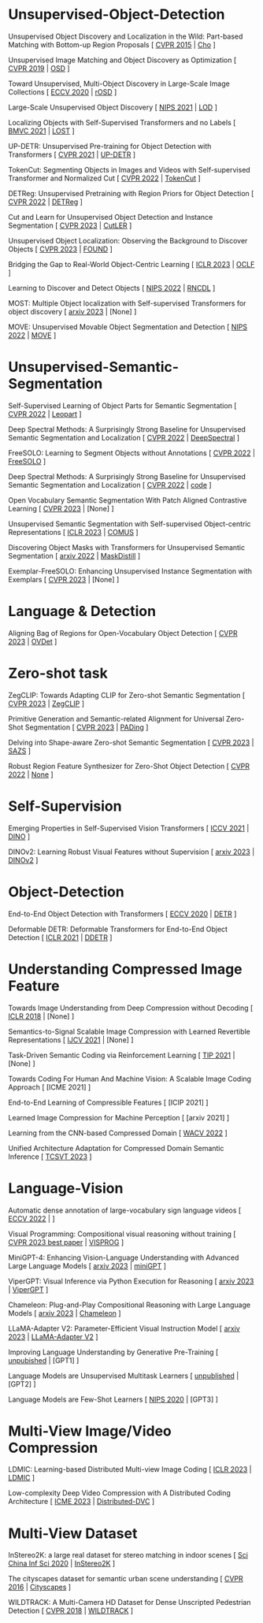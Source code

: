 # Unsupervised-Object-Detection

Unsupervised Object Discovery and Localization in the Wild: Part-based Matching with Bottom-up Region Proposals
[
  [CVPR 2015](https://openaccess.thecvf.com/content_cvpr_2015/papers/Cho_Unsupervised_Object_Discovery_2015_CVPR_paper.pdf)
  |
  [Cho]()
]

Unsupervised Image Matching and Object Discovery as Optimization
[
  [CVPR 2019](https://arxiv.org/pdf/1904.03148.pdf)
  |
  [OSD](https://github.com/huyvvo/OSD)
]

Toward Unsupervised, Multi-Object Discovery in Large-Scale Image Collections
[
  [ECCV 2020](https://arxiv.org/pdf/2007.02662.pdf)
  |
  [rOSD](https://github.com/huyvvo/rOSD)
]

Large-Scale Unsupervised Object Discovery
[
  [NIPS 2021](https://arxiv.org/pdf/2106.06650.pdf)
  |
  [LOD](https://github.com/huyvvo/LOD)
]

Localizing Objects with Self-Supervised Transformers and no Labels
[
  [BMVC 2021](https://arxiv.org/pdf/2109.14279.pdf)
  |
  [LOST](https://github.com/valeoai/LOST)
]


UP-DETR: Unsupervised Pre-training for Object Detection with Transformers
[
  [CVPR 2021](https://arxiv.org/pdf/2011.09094.pdf)
  |
  [UP-DETR](https://github.com/dddzg/up-detr)
]

TokenCut: Segmenting Objects in Images and Videos with Self-supervised Transformer and Normalized Cut
[
  [CVPR 2022](https://arxiv.org/pdf/2209.00383.pdf)
  |
  [TokenCut](https://github.com/YangtaoWANG95/TokenCut)
]

DETReg: Unsupervised Pretraining with Region Priors for Object Detection
[
  [CVPR 2022](https://openaccess.thecvf.com/content/CVPR2022/papers/Bar_DETReg_Unsupervised_Pretraining_With_Region_Priors_for_Object_Detection_CVPR_2022_paper.pdf)
  |
  [DETReg](https://www.amirbar.net/detreg/)
]

Cut and Learn for Unsupervised Object Detection and Instance Segmentation
[
  [CVPR 2023](https://arxiv.org/pdf/2301.11320.pdf)
  |
  [CutLER](https://github.com/facebookresearch/CutLER)
]

Unsupervised Object Localization: Observing the Background to Discover Objects
[
  [CVPR 2023](https://openaccess.thecvf.com/content/CVPR2023/papers/Simeoni_Unsupervised_Object_Localization_Observing_the_Background_To_Discover_Objects_CVPR_2023_paper.pdf)
  |
  [FOUND](https://github.com/valeoai/FOUND)
]

Bridging the Gap to Real-World Object-Centric Learning
[
  [ICLR 2023](https://arxiv.org/pdf/2209.14860.pdf)
  |
  [OCLF](https://github.com/amazon-science/object-centric-learning-framework)
]

Learning to Discover and Detect Objects
[
  [NIPS 2022](https://arxiv.org/pdf/2210.10774.pdf)
  |
  [RNCDL](https://github.com/vlfom/RNCDL)
]

MOST: Multiple Object localization with Self-supervised Transformers for object discovery
[
  [arxiv 2023](https://arxiv.org/pdf/2304.05387.pdf)
  |
  [None]
]

MOVE: Unsupervised Movable Object Segmentation and Detection
[
  [NIPS 2022](https://arxiv.org/pdf/2210.07920.pdf)
  |
  [MOVE](https://github.com/adambielski/move-seg)
]

# Unsupervised-Semantic-Segmentation
Self-Supervised Learning of Object Parts for Semantic Segmentation
[
  [CVPR 2022](https://arxiv.org/pdf/2204.13101.pdf)
  |
  [Leopart](https://github.com/MkuuWaUjinga/leopart)
]

Deep Spectral Methods: A Surprisingly Strong Baseline for Unsupervised Semantic Segmentation and Localization
[
  [CVPR 2022](https://arxiv.org/pdf/2205.07839.pdf)
  |
  [DeepSpectral](https://github.com/lukemelas/deep-spectral-segmentation)
]

FreeSOLO: Learning to Segment Objects without Annotations
[
  [CVPR 2022](https://arxiv.org/pdf/2202.12181.pdf)
  |
  [FreeSOLO](https://github.com/NVlabs/FreeSOLO)
]

Deep Spectral Methods: A Surprisingly Strong Baseline for Unsupervised Semantic Segmentation and Localization
[
  [CVPR 2022](https://openaccess.thecvf.com/content/CVPR2022/papers/Melas-Kyriazi_Deep_Spectral_Methods_A_Surprisingly_Strong_Baseline_for_Unsupervised_Semantic_CVPR_2022_paper.pdf)
  |
  [code](https://github.com/lukemelas/deep-spectral-segmentation)
]

Open Vocabulary Semantic Segmentation With Patch Aligned Contrastive Learning
[
  [CVPR 2023](https://openaccess.thecvf.com/content/CVPR2023/papers/Mukhoti_Open_Vocabulary_Semantic_Segmentation_With_Patch_Aligned_Contrastive_Learning_CVPR_2023_paper.pdf)
  |
  [None]
]

Unsupervised Semantic Segmentation with Self-supervised Object-centric Representations
[
  [ICLR 2023](https://arxiv.org/pdf/2207.05027.pdf)
  |
  [COMUS]()
]

Discovering Object Masks with Transformers for Unsupervised Semantic Segmentation
[
  [arxiv 2022](https://arxiv.org/pdf/2206.06363.pdf)
  |
  [MaskDistill](https://github.com/wvangansbeke/MaskDistill)
]

Exemplar-FreeSOLO: Enhancing Unsupervised Instance Segmentation with Exemplars
[
  [CVPR 2023](https://openaccess.thecvf.com/content/CVPR2023/papers/Ishtiak_Exemplar-FreeSOLO_Enhancing_Unsupervised_Instance_Segmentation_With_Exemplars_CVPR_2023_paper.pdf)
  |
  [None]
]

# Language & Detection
Aligning Bag of Regions for Open-Vocabulary Object Detection
[
  [CVPR 2023](https://openaccess.thecvf.com/content/CVPR2023/papers/Wu_Aligning_Bag_of_Regions_for_Open-Vocabulary_Object_Detection_CVPR_2023_paper.pdf)
  |
  [OVDet](https://github.com/wusize/ovdet)
]

# Zero-shot task
ZegCLIP: Towards Adapting CLIP for Zero-shot Semantic Segmentation
[
  [CVPR 2023](https://openaccess.thecvf.com/content/CVPR2023/papers/Zhou_ZegCLIP_Towards_Adapting_CLIP_for_Zero-Shot_Semantic_Segmentation_CVPR_2023_paper.pdf)
  |
  [ZegCLIP](https://github.com/ZiqinZhou66/ZegCLIP)
]

Primitive Generation and Semantic-related Alignment for Universal Zero-Shot Segmentation
[
  [CVPR 2023](https://arxiv.org/pdf/2306.11087.pdf)
  |
  [PADing](https://github.com/heshuting555/PADing)
]

Delving into Shape-aware Zero-shot Semantic Segmentation
[
  [CVPR 2023](https://arxiv.org/pdf/2304.08491.pdf)
  |
  [SAZS](https://github.com/Liuxinyv/SAZS)
]

Robust Region Feature Synthesizer for Zero-Shot Object Detection
[
  [CVPR 2022](https://openaccess.thecvf.com/content/CVPR2022/papers/Huang_Robust_Region_Feature_Synthesizer_for_Zero-Shot_Object_Detection_CVPR_2022_paper.pdf)
  |
  [None]()
]

# Self-Supervision
Emerging Properties in Self-Supervised Vision Transformers
[
  [ICCV 2021](https://openaccess.thecvf.com/content/ICCV2021/papers/Caron_Emerging_Properties_in_Self-Supervised_Vision_Transformers_ICCV_2021_paper.pdf)
  |
  [DINO](https://github.com/facebookresearch/dino)
]

DINOv2: Learning Robust Visual Features without Supervision
[
  [arxiv 2023](https://arxiv.org/pdf/2304.07193.pdf)
  |
  [DINOv2](https://github.com/facebookresearch/dinov2)
]

# Object-Detection
End-to-End Object Detection with Transformers
[
  [ECCV 2020](https://arxiv.org/pdf/2005.12872.pdf)
  |
  [DETR](https://github.com/facebookresearch/detr)
]

Deformable DETR: Deformable Transformers for End-to-End Object Detection
[
  [ICLR 2021](https://arxiv.org/pdf/2010.04159.pdf)
  |
  [DDETR](https://github.com/fundamentalvision/Deformable-DETR)
]

# Understanding Compressed Image Feature
Towards Image Understanding from Deep Compression without Decoding
[
  [ICLR 2018](https://arxiv.org/pdf/1803.06131.pdf)
  |
  [None]
]

Semantics-to-Signal Scalable Image Compression with Learned Revertible Representations
[
  [IJCV 2021](https://link.springer.com/article/10.1007/s11263-021-01491-7)
  |
  [None]
]

Task-Driven Semantic Coding via Reinforcement Learning
[
  [TIP 2021](https://ieeexplore.ieee.org/abstract/document/9472999)
  |
  [None]
]

Towards Coding For Human And Machine Vision: A Scalable Image Coding Approach
[
  [ICME 2021]
]

End-to-End Learning of Compressible Features
[
  [ICIP 2021]
]

Learned Image Compression for Machine Perception
[
  [arxiv 2021]
]

Learning from the CNN-based Compressed Domain
[
  [WACV 2022](https://openaccess.thecvf.com/content/WACV2022/papers/Wang_Learning_From_the_CNN-Based_Compressed_Domain_WACV_2022_paper.pdf)
]

Unified Architecture Adaptation for Compressed Domain Semantic Inference
[
  [TCSVT 2023](https://ieeexplore.ieee.org/abstract/document/10029924)
]

# Language-Vision
Automatic dense annotation of large-vocabulary sign language videos
[
  [ECCV 2022](https://arxiv.org/pdf/2208.02802.pdf)
  |
  []()
]

Visual Programming: Compositional visual reasoning without training
[
  [CVPR 2023 best paper](https://arxiv.org/pdf/2211.11559.pdf)
  |
  [VISPROG](https://github.com/allenai/visprog)
]

MiniGPT-4: Enhancing Vision-Language Understanding with Advanced Large Language Models
[
  [arxiv 2023](https://arxiv.org/pdf/2304.10592.pdf)
  |
  [miniGPT](https://github.com/Vision-CAIR/MiniGPT-4)
]

ViperGPT: Visual Inference via Python Execution for Reasoning
[
  [arxiv 2023](https://arxiv.org/pdf/2303.08128.pdf)
  |
  [ViperGPT]()
]

Chameleon: Plug-and-Play Compositional Reasoning with Large Language Models
[
  [arxiv 2023](https://arxiv.org/pdf/2304.09842.pdf)
  |
  [Chameleon](https://github.com/lupantech/chameleon-llm)
]

LLaMA-Adapter V2: Parameter-Efficient Visual Instruction Model
[
  [arxiv 2023](https://arxiv.org/pdf/2304.15010.pdf)
  |
  [LLaMA-Adapter V2](https://github.com/ZrrSkywalker/LLaMA-Adapter)
]

Improving Language Understanding by Generative Pre-Training
[
  [unpubished](https://www.cs.ubc.ca/~amuham01/LING530/papers/radford2018improving.pdf)
  |
  [GPT1]
]

Language Models are Unsupervised Multitask Learners
[
  [unpublished](https://life-extension.github.io/2020/05/27/GPT%E6%8A%80%E6%9C%AF%E5%88%9D%E6%8E%A2/language-models.pdf)
  |
  [GPT2]
]

Language Models are Few-Shot Learners
[
  [NIPS 2020](https://proceedings.neurips.cc/paper_files/paper/2020/file/1457c0d6bfcb4967418bfb8ac142f64a-Paper.pdf)
  |
  [GPT3]
]

# Multi-View Image/Video Compression
LDMIC: Learning-based Distributed Multi-view Image Coding
[
  [ICLR 2023](https://arxiv.org/pdf/2301.09799.pdf)
  |
  [LDMIC](https://github.com/Xinjie-Q/LDMIC)
]

Low-complexity Deep Video Compression with A Distributed Coding Architecture
[
  [ICME 2023](https://arxiv.org/pdf/2303.11599.pdf)
  |
  [Distributed-DVC](https://github.com/Xinjie-Q/Distributed-DVC)
]

# Multi-View Dataset
InStereo2K: a large real dataset for stereo matching in indoor scenes
[
  [Sci China Inf Sci 2020](https://link.springer.com/article/10.1007/s11432-019-2803-x)
  |
  [InStereo2K](https://github.com/yuhuaxu/stereodataset)
]

The cityscapes dataset for semantic urban scene understanding
[
  [CVPR 2016](https://openaccess.thecvf.com/content_cvpr_2016/papers/Cordts_The_Cityscapes_Dataset_CVPR_2016_paper.pdf)
  |
  [Cityscapes](https://www.cityscapes-dataset.com/)
]

WILDTRACK: A Multi-Camera HD Dataset for Dense Unscripted Pedestrian Detection
[
  [CVPR 2018](https://openaccess.thecvf.com/content_cvpr_2018/papers/Chavdarova_WILDTRACK_A_Multi-Camera_CVPR_2018_paper.pdf)
  |
  [WILDTRACK](https://www.epfl.ch/labs/cvlab/data/data-wildtrack/)
]

